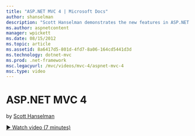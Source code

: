 ```yaml
---
title: "ASP.NET MVC 4 | Microsoft Docs"
author: shanselman
description: "Scott Hanselman demonstrates the new features in ASP.NET MVC 4."
ms.author: aspnetcontent
manager: wpickett
ms.date: 08/15/2012
ms.topic: article
ms.assetid: 8a6417d5-801d-4fd7-8a06-164cd5441d3d
ms.technology: dotnet-mvc
ms.prod: .net-framework
msc.legacyurl: /mvc/videos/mvc-4/aspnet-mvc-4
msc.type: video
---
```

ASP.NET MVC 4
====================
by [Scott Hanselman](https://github.com/shanselman)

[&#9654; Watch video (7 minutes)](https://channel9.msdn.com/Blogs/ASP-NET-Site-Videos/aspnet-mvc-4)